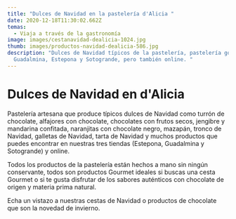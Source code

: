 ```yaml
---
title: "Dulces de Navidad en la pastelería d'Alicia "
date: 2020-12-18T11:30:02.662Z
temas:
  - Viaja a través de la gastronomía
image: images/cestanavidad-dealicia-1024.jpg
thumb: images/productos-navidad-dealicia-586.jpg
description: "Dulces de Navidad típicos de la pastelería, pastelería gourmet en
  Guadalmina, Estepona y Sotogrande, pero también online. "
---
```

# Dulces de Navidad en d'Alicia

Pastelería artesana que produce  típicos dulces de Navidad como turrón de chocolate, alfajores con chocolate, chocolates con frutos secos, jengibre y mandarina confitada, naranjitas con chocolate negro, mazapán, tronco de Navidad, galletas de Navidad, tarta de Navidad y muchos productos que puedes encontrar en nuestras tres tiendas (Estepona, Guadalmina y Sotogrande) y online. 

Todos los productos de la pastelería están hechos a mano sin ningún conservante, todos son productos Gourmet ideales si buscas una cesta Gourmet o si te gusta disfrutar de los sabores auténticos con chocolate de origen y materia prima natural. 

Echa un vistazo a nuestras cestas de Navidad o productos de chocolate que son la novedad de invierno.